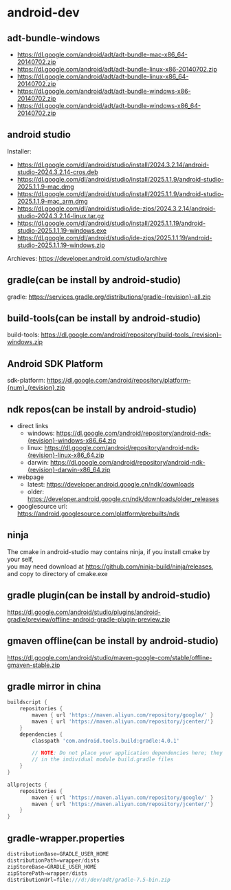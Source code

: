 # android-dev
## adt-bundle-windows
- https://dl.google.com/android/adt/adt-bundle-mac-x86_64-20140702.zip
- https://dl.google.com/android/adt/adt-bundle-linux-x86-20140702.zip
- https://dl.google.com/android/adt/adt-bundle-linux-x86_64-20140702.zip
- https://dl.google.com/android/adt/adt-bundle-windows-x86-20140702.zip
- https://dl.google.com/android/adt/adt-bundle-windows-x86_64-20140702.zip

## android studio
Installer:
- https://dl.google.com/dl/android/studio/install/2024.3.2.14/android-studio-2024.3.2.14-cros.deb
- https://dl.google.com/dl/android/studio/install/2025.1.1.9/android-studio-2025.1.1.9-mac.dmg
- https://dl.google.com/dl/android/studio/install/2025.1.1.9/android-studio-2025.1.1.9-mac_arm.dmg
- https://dl.google.com/dl/android/studio/ide-zips/2024.3.2.14/android-studio-2024.3.2.14-linux.tar.gz
- https://dl.google.com/dl/android/studio/install/2025.1.1.19/android-studio-2025.1.1.19-windows.exe
- https://dl.google.com/dl/android/studio/ide-zips/2025.1.1.19/android-studio-2025.1.1.19-windows.zip

Archieves: https://developer.android.com/studio/archive  

## gradle(can be install by android-studio)
gradle: https://services.gradle.org/distributions/gradle-{revision}-all.zip  

## build-tools(can be install by android-studio)
build-tools: https://dl.google.com/android/repository/build-tools_{revision}-windows.zip  

## Android SDK Platform
sdk-platform: https://dl.google.com/android/repository/platform-{num}_{revision}.zip  

## ndk repos(can be install by android-studio)
* direct links
  - windows: https://dl.google.com/android/repository/android-ndk-{revision}-windows-x86_64.zip  
  - linux: https://dl.google.com/android/repository/android-ndk-{revision}-linux-x86_64.zip  
  - darwin: https://dl.google.com/android/repository/android-ndk-{revision}-darwin-x86_64.zip
* webpage
  - latest: https://developer.android.google.cn/ndk/downloads
  - older: https://developer.android.google.cn/ndk/downloads/older_releases
* googlesource url: https://android.googlesource.com/platform/prebuilts/ndk

## ninja
The cmake in android-studio may contains ninja, if you install cmake by your self,  
you may need download at https://github.com/ninja-build/ninja/releases, and copy to directory of cmake.exe

## gradle plugin(can be install by android-studio)
https://dl.google.com/android/studio/plugins/android-gradle/preview/offline-android-gradle-plugin-preview.zip  

## gmaven offline(can be install by android-studio)
https://dl.google.com/android/studio/maven-google-com/stable/offline-gmaven-stable.zip  

## gradle mirror in china
```gradle
buildscript {
    repositories {
        maven { url 'https://maven.aliyun.com/repository/google/' }
        maven { url 'https://maven.aliyun.com/repository/jcenter/'}
    }
    dependencies {
        classpath 'com.android.tools.build:gradle:4.0.1'

        // NOTE: Do not place your application dependencies here; they belong
        // in the individual module build.gradle files
    }        
}

allprojects {
    repositories {
        maven { url 'https://maven.aliyun.com/repository/google/' }
        maven { url 'https://maven.aliyun.com/repository/jcenter/'}
    }
}
```

## gradle-wrapper.properties
```gradle
distributionBase=GRADLE_USER_HOME
distributionPath=wrapper/dists
zipStoreBase=GRADLE_USER_HOME
zipStorePath=wrapper/dists
distributionUrl=file:///d:/dev/adt/gradle-7.5-bin.zip
```
